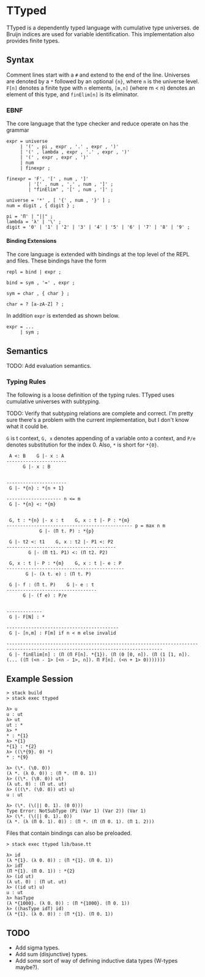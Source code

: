 
# TTyped

TTyped is a dependently typed language with cumulative type universes. de Bruijn
indices are used for variable identification. This implementation also provides
finite types.

## Syntax

Comment lines start with a `#` and extend to the end of the line. Universes are
denoted by a `*` followed by an optional `{n}`, where `n` is the universe level.
`F[n]` denotes a finite type with `n` elements, `[m,n]` (where m < n) denotes an
element of this type, and `finElim[n]` is its eliminator.

### EBNF

The core language that the type checker and reduce operate on has the grammar

```
expr = universe
     | '(' , pi , expr , '.' , expr , ')'
     | '(' , lambda , expr , '.' , expr , ')'
     | '(' , expr , expr , ')'
     | num
     | finexpr ;

finexpr = 'F', '[' , num , ']'
        | '[' , num , ',' , num , ']' ;
        | "finElim" , '[' , num , ']' ;

universe = '*' , [ '{' , num , '}' ] ;
num = digit , { digit } ;

pi = 'Π' | "||" ;
lambda = 'λ' | '\' ;
digit = '0' | '1' | '2' | '3' | '4' | '5' | '6' | '7' | '8' | '9' ;
```

#### Binding Extensions

The core language is extended with bindings at the top level of the REPL and
files. These bindings have the form

```
repl = bind | expr ;

bind = sym , '=' , expr ;

sym = char , { char } ;

char = ? [a-zA-Z] ? ;
```

In addition `expr` is extended as shown below.

```
expr = ...
     | sym ;
```

## Semantics

TODO: Add evaluation semantics.

### Typing Rules

The following is a loose definition of the typing rules. TTyped uses cumulative
universes with subtyping.

TODO: Verify that subtyping relations are complete and correct. I'm pretty sure
there's a problem with the current implementation, but I don't know what it
could be.

`G` is t context, `G, x` denotes appending of a variable onto a context, and
`P/e` denotes substitution for the index 0. Also, `*` is short for `*{0}`.

```
 A <: B    G |- x : A
----------------------
      G |- x : B


----------------------
 G |- *{n} : *{n + 1}

-------------------- n <= m
 G |- *{n} <: *{m}


 G, t : *{n} |- x : t    G, x : t |- P : *{m}
---------------------------------------------- p = max n m
            G |- (Π t. P) : *{p}

 G |- t2 <: t1    G, x : t2 |- P1 <: P2
----------------------------------------
        G |- (Π t1. P1) <: (Π t2. P2)

 G, x : t |- P : *{m}    G, x : t |- e : P
-------------------------------------------
       G |- (λ t. e) : (Π t. P)

 G |- f : (Π t. P)    G |- e : t
---------------------------------
      G |- (f e) : P/e


-------------
 G |- F[N] : *

-----------------------------------------
 G |- [n,m] : F[m] if n < m else invalid

-------------------------------------------------------------------------------------------------------------------------------
 G |- finElim[n] : (Π (Π F[n]. *{1}). (Π (0 [0, n]). (Π (1 [1, n]). (... ((Π (<n - 1> [<n - 1>, n]). Π F[n]. (<n + 1> 0)))))))
```

## Example Session

```
> stack build
> stack exec ttyped

λ> u
u : ut
λ> ut
ut : *
λ> *
* : *{1}
λ> *{1}
*{1} : *{2}
λ> ((\*{9}. 0) *)
* : *{9}

λ> (\*. (\0. 0))
(λ *. (λ 0. 0)) : (Π *. (Π 0. 1))
λ> ((\*. (\0. 0)) ut)
(λ ut. 0) : (Π ut. ut)
λ> (((\*. (\0. 0)) ut) u)
u : ut

λ> (\*. (\(|| 0. 1). (0 0)))
Type Error: NotSubType (Pi (Var 1) (Var 2)) (Var 1)
λ> (\*. (\(|| 0. 1). 0))
(λ *. (λ (Π 0. 1). 0)) : (Π *. (Π (Π 0. 1). (Π 1. 2)))
```

Files that contain bindings can also be preloaded.

```
> stack exec ttyped lib/base.tt

λ> id
(λ *{1}. (λ 0. 0)) : (Π *{1}. (Π 0. 1))
λ> idT
(Π *{1}. (Π 0. 1)) : *{2}
λ> (id ut)
(λ ut. 0) : (Π ut. ut)
λ> ((id ut) u)
u : ut
λ> hasType
(λ *{1000}. (λ 0. 0)) : (Π *{1000}. (Π 0. 1))
λ> ((hasType idT) id)
(λ *{1}. (λ 0. 0)) : (Π *{1}. (Π 0. 1))
```

## TODO

- Add sigma types.
- Add sum (disjunctive) types.
- Add some sort of way of defining inductive data types (W-types maybe?).

